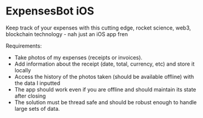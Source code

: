 # ExpensesBot iOS
Keep track of your expenses with this cutting edge, rocket science, web3, blockchain technology - nah just an iOS app fren


Requirements:
- Take photos of my expenses (receipts or invoices).
- Add information about the receipt (date, total, currency, etc) and store it locally
- Access the history of the photos taken (should be available offline) with the data I
inputted
- The app should work even if you are offline and should maintain its state after closing
- The solution must be thread safe and should be robust enough to handle large sets
of data.
